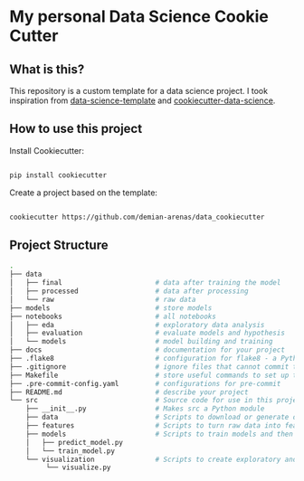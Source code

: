 # My personal Data Science Cookie Cutter

## What is this?

This repository is a custom template for a data science project. I took inspiration from [data-science-template](https://github.com/khuyentran1401/data-science-template) and [cookiecutter-data-science](https://github.com/drivendata/cookiecutter-data-science).

## How to use this project

Install Cookiecutter:

```bash

pip install cookiecutter

```

Create a project based on the template:

```bash

cookiecutter https://github.com/demian-arenas/data_cookiecutter

```

## Project Structure

```bash
.
├── data
│   ├── final                       # data after training the model
│   ├── processed                   # data after processing
│   └── raw                         # raw data
├── models                          # store models
├── notebooks                       # all notebooks
│   ├── eda                         # exploratory data analysis
│   ├── evaluation                  # evaluate models and hypothesis
│   └── models                      # model building and training
├── docs                            # documentation for your project
├── .flake8                         # configuration for flake8 - a Python formatter tool
├── .gitignore                      # ignore files that cannot commit to Git
├── Makefile                        # store useful commands to set up the environment
├── .pre-commit-config.yaml         # configurations for pre-commit
├── README.md                       # describe your project
└── src                             # Source code for use in this project.
    ├── __init__.py                 # Makes src a Python module
    ├── data                        # Scripts to download or generate data
    ├── features                    # Scripts to turn raw data into features for modeling
    ├── models                      # Scripts to train models and then use trained models to make predictions
    │   ├── predict_model.py
    │   └── train_model.py
    └── visualization               # Scripts to create exploratory and results oriented visualizations
         └── visualize.py
```